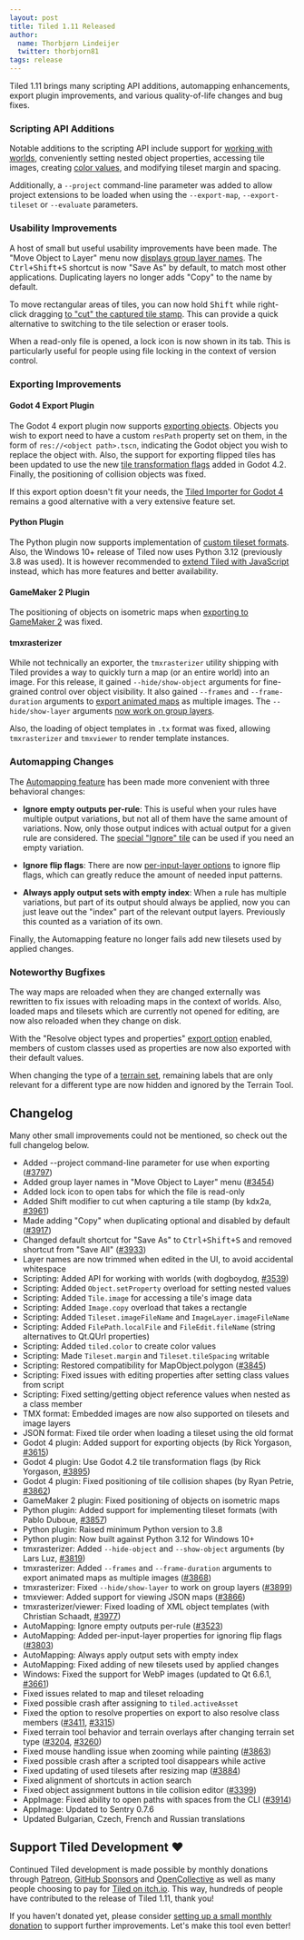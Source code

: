 ```yaml
---
layout: post
title: Tiled 1.11 Released
author:
  name: Thorbjørn Lindeijer
  twitter: thorbjorn81
tags: release
---
```


Tiled 1.11 brings many scripting API additions, automapping enhancements, export plugin improvements, and various quality-of-life changes and bug fixes.

### Scripting API Additions

Notable additions to the scripting API include support for [working with worlds](https://www.mapeditor.org/docs/scripting/classes/World.html), conveniently setting nested object properties, accessing tile images, creating [color values](https://www.mapeditor.org/docs/scripting/modules/tiled.html#color), and modifying tileset margin and spacing.

Additionally, a `--project` command-line parameter was added to allow project extensions to be loaded when using the `--export-map`, `--export-tileset` or `--evaluate` parameters.

### Usability Improvements

A host of small but useful usability improvements have been made. The "Move Object to Layer" menu now [displays group layer names](https://github.com/mapeditor/tiled/pull/3811). The <kbd>Ctrl+Shift+S</kbd> shortcut is now "Save As" by default, to match most other applications. Duplicating layers no longer adds "Copy" to the name by default.

To move rectangular areas of tiles, you can now hold <kbd>Shift</kbd> while right-click dragging [to "cut" the captured tile stamp](https://github.com/mapeditor/tiled/issues/3961). This can provide a quick alternative to switching to the tile selection or eraser tools.

When a read-only file is opened, a lock icon is now shown in its tab. This is particularly useful for people using file locking in the context of version control.

### Exporting Improvements

#### Godot 4 Export Plugin

The Godot 4 export plugin now supports [exporting objects](https://doc.mapeditor.org/en/stable/manual/export-tscn/#object-properties). Objects you wish to export need to have a custom `resPath` property set on them, in the form of `res://<object path>.tscn`, indicating the Godot object you wish to replace the object with. Also, the support for exporting flipped tiles has been updated to use the new [tile transformation flags](https://github.com/godotengine/godot/pull/80144) added in Godot 4.2. Finally, the positioning of collision objects was fixed.

If this export option doesn't fit your needs, the [Tiled Importer for Godot 4](https://github.com/Kiamo2/YATI) remains a good alternative with a very extensive feature set.

#### Python Plugin

The Python plugin now supports implementation of [custom tileset formats](https://doc.mapeditor.org/en/stable/manual/python/#tileset-plugins). Also, the Windows 10+ release of Tiled now uses Python 3.12 (previously 3.8 was used). It is however recommended to [extend Tiled with JavaScript](https://doc.mapeditor.org/en/stable/manual/scripting/) instead, which has more features and better availability.

#### GameMaker 2 Plugin

The positioning of objects on isometric maps when [exporting to GameMaker 2](https://doc.mapeditor.org/en/stable/manual/export-yy) was fixed.

#### tmxrasterizer

While not technically an exporter, the `tmxrasterizer` utility shipping with Tiled provides a way to quickly turn a map (or an entire world) into an image. For this release, it gained `--hide/show-object` arguments for fine-grained control over object visibility. It also gained `--frames` and `--frame-duration` arguments to [export animated maps](https://github.com/mapeditor/tiled/pull/3868) as multiple images. The `--hide/show-layer` arguments [now work on group layers](https://github.com/mapeditor/tiled/issues/3899).

Also, the loading of object templates in `.tx` format was fixed, allowing `tmxrasterizer` and `tmxviewer` to render template instances.

### Automapping Changes

The [Automapping feature][Automapping] has been made more convenient with three behavioral changes:

* **Ignore empty outputs per-rule**: This is useful when your rules have multiple output variations, but not all of them have the same amount of variations. Now, only those output indices with actual output for a given rule are considered. The [special "Ignore" tile](https://doc.mapeditor.org/en/stable/manual/automapping/#specialtiles) can be used if you need an empty variation.

* **Ignore flip flags**: There are now [per-input-layer options](https://doc.mapeditor.org/en/stable/manual/automapping/#layer-properties) to ignore flip flags, which can greatly reduce the amount of needed input patterns.

* **Always apply output sets with empty index**: When a rule has multiple variations, but part of its output should always be applied, now you can just leave out the "index" part of the relevant output layers. Previously this counted as a variation of its own.

Finally, the Automapping feature no longer fails add new tilesets used by applied changes.

### Noteworthy Bugfixes

The way maps are reloaded when they are changed externally was rewritten to fix issues with reloading maps in the context of worlds. Also, loaded maps and tilesets which are currently not opened for editing, are now also reloaded when they change on disk.

With the "Resolve object types and properties" [export option](https://doc.mapeditor.org/en/stable/manual/preferences/#export-options) enabled, members of custom classes used as properties are now also exported with their default values.

When changing the type of a [terrain set](https://doc.mapeditor.org/en/stable/manual/terrain/), remaining labels that are only relevant for a different type are now hidden and ignored by the Terrain Tool.

## Changelog

Many other small improvements could not be mentioned, so check out the full changelog below.

*   Added --project command-line parameter for use when exporting ([#3797](https://github.com/mapeditor/tiled/issues/3797))
*   Added group layer names in "Move Object to Layer" menu ([#3454](https://github.com/mapeditor/tiled/issues/3454))
*   Added lock icon to open tabs for which the file is read-only
*   Added Shift modifier to cut when capturing a tile stamp (by kdx2a, [#3961](https://github.com/mapeditor/tiled/issues/3961))
*   Made adding "Copy" when duplicating optional and disabled by default ([#3917](https://github.com/mapeditor/tiled/pull/3917))
*   Changed default shortcut for "Save As" to <kbd>Ctrl+Shift+S</kbd> and removed shortcut from "Save All" ([#3933](https://github.com/mapeditor/tiled/issues/3933))
*   Layer names are now trimmed when edited in the UI, to avoid accidental whitespace
*   Scripting: Added API for working with worlds (with dogboydog, [#3539](https://github.com/mapeditor/tiled/issues/3539))
*   Scripting: Added `Object.setProperty` overload for setting nested values
*   Scripting: Added `Tile.image` for accessing a tile's image data
*   Scripting: Added `Image.copy` overload that takes a rectangle
*   Scripting: Added `Tileset.imageFileName` and `ImageLayer.imageFileName`
*   Scripting: Added `FilePath.localFile` and `FileEdit.fileName` (string alternatives to Qt.QUrl properties)
*   Scripting: Added `tiled.color` to create color values
*   Scripting: Made `Tileset.margin` and `Tileset.tileSpacing` writable
*   Scripting: Restored compatibility for MapObject.polygon ([#3845](https://github.com/mapeditor/tiled/issues/3845))
*   Scripting: Fixed issues with editing properties after setting class values from script
*   Scripting: Fixed setting/getting object reference values when nested as a class member
*   TMX format: Embedded images are now also supported on tilesets and image layers
*   JSON format: Fixed tile order when loading a tileset using the old format
*   Godot 4 plugin: Added support for exporting objects (by Rick Yorgason, [#3615](https://github.com/mapeditor/tiled/pull/3615))
*   Godot 4 plugin: Use Godot 4.2 tile transformation flags (by Rick Yorgason, [#3895](https://github.com/mapeditor/tiled/pull/3895))
*   Godot 4 plugin: Fixed positioning of tile collision shapes (by Ryan Petrie, [#3862](https://github.com/mapeditor/tiled/pull/3862))
*   GameMaker 2 plugin: Fixed positioning of objects on isometric maps
*   Python plugin: Added support for implementing tileset formats (with Pablo Duboue, [#3857](https://github.com/mapeditor/tiled/pull/3857))
*   Python plugin: Raised minimum Python version to 3.8
*   Python plugin: Now built against Python 3.12 for Windows 10+
*   tmxrasterizer: Added `--hide-object` and `--show-object` arguments (by Lars Luz, [#3819](https://github.com/mapeditor/tiled/pull/3819))
*   tmxrasterizer: Added `--frames` and `--frame-duration` arguments to export animated maps as multiple images ([#3868](https://github.com/mapeditor/tiled/pull/3868))
*   tmxrasterizer: Fixed `--hide/show-layer` to work on group layers ([#3899](https://github.com/mapeditor/tiled/issues/3899))
*   tmxviewer: Added support for viewing JSON maps ([#3866](https://github.com/mapeditor/tiled/issues/3866))
*   tmxrasterizer/viewer: Fixed loading of XML object templates (with Christian Schaadt, [#3977](https://github.com/mapeditor/tiled/pull/3977))
*   AutoMapping: Ignore empty outputs per-rule ([#3523](https://github.com/mapeditor/tiled/issues/3523))
*   AutoMapping: Added per-input-layer properties for ignoring flip flags ([#3803](https://github.com/mapeditor/tiled/issues/3803))
*   AutoMapping: Always apply output sets with empty index
*   AutoMapping: Fixed adding of new tilesets used by applied changes
*   Windows: Fixed the support for WebP images (updated to Qt 6.6.1, [#3661](https://github.com/mapeditor/tiled/issues/3661))
*   Fixed issues related to map and tileset reloading
*   Fixed possible crash after assigning to `tiled.activeAsset`
*   Fixed the option to resolve properties on export to also resolve class members ([#3411](https://github.com/mapeditor/tiled/issues/3411), [#3315](https://github.com/mapeditor/tiled/issues/3315))
*   Fixed terrain tool behavior and terrain overlays after changing terrain set type ([#3204](https://github.com/mapeditor/tiled/issues/3204), [#3260](https://github.com/mapeditor/tiled/issues/3260))
*   Fixed mouse handling issue when zooming while painting ([#3863](https://github.com/mapeditor/tiled/issues/3863))
*   Fixed possible crash after a scripted tool disappears while active
*   Fixed updating of used tilesets after resizing map ([#3884](https://github.com/mapeditor/tiled/issues/3884))
*   Fixed alignment of shortcuts in action search
*   Fixed object assignment buttons in tile collision editor ([#3399](https://github.com/mapeditor/tiled/issues/3399))
*   AppImage: Fixed ability to open paths with spaces from the CLI ([#3914](https://github.com/mapeditor/tiled/issues/3914))
*   AppImage: Updated to Sentry 0.7.6
*   Updated Bulgarian, Czech, French and Russian translations

## Support Tiled Development ❤️

Continued Tiled development is made possible by monthly donations through
[Patreon], [GitHub Sponsors][sponsors] and [OpenCollective] as well as many
people choosing to pay for [Tiled on itch.io][Itch]. This way, hundreds of
people have contributed to the release of Tiled 1.11, thank you!

If you haven't donated yet, please consider [setting up a small monthly
donation][donate] to support further improvements. Let's make this tool even better!

[Patreon]: https://www.patreon.com/bjorn
[OpenCollective]: https://opencollective.com/tiled
[sponsors]: https://github.com/sponsors/bjorn
[donate]: https://www.mapeditor.org/donate
[Itch]: https://thorbjorn.itch.io/tiled
[Automapping]: https://doc.mapeditor.org/en/stable/manual/automapping/
[Tiled 1.9]: https://www.mapeditor.org/2022/06/25/tiled-1-9-released.html
